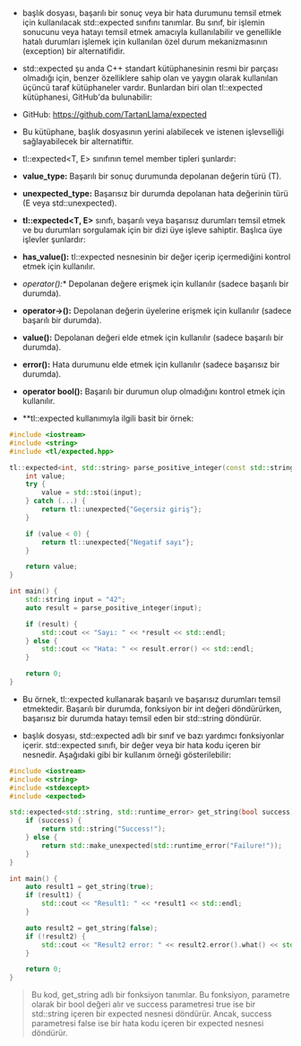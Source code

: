- <expected> başlık dosyası, başarılı bir sonuç veya bir hata durumunu temsil etmek için kullanılacak std::expected sınıfını tanımlar. Bu sınıf, bir işlemin sonucunu veya hatayı temsil etmek amacıyla kullanılabilir ve genellikle hatalı durumları işlemek için kullanılan özel durum mekanizmasının (exception) bir alternatifidir.

- std::expected şu anda C++ standart kütüphanesinin resmi bir parçası olmadığı için, benzer özelliklere sahip olan ve yaygın olarak kullanılan üçüncü taraf kütüphaneler vardır. Bunlardan biri olan tl::expected kütüphanesi, GitHub'da bulunabilir:

- GitHub: https://github.com/TartanLlama/expected

- Bu kütüphane, <expected> başlık dosyasının yerini alabilecek ve istenen işlevselliği sağlayabilecek bir alternatiftir.

- tl::expected<T, E> sınıfının temel member tipleri şunlardır:

- **value_type:** Başarılı bir sonuç durumunda depolanan değerin türü (T).
- **unexpected_type:** Başarısız bir durumda depolanan hata değerinin türü (E veya std::unexpected<E>).
- **tl::expected<T, E>** sınıfı, başarılı veya başarısız durumları temsil etmek ve bu durumları sorgulamak için bir dizi üye işleve sahiptir. Başlıca üye işlevler şunlardır:

- **has_value():** tl::expected nesnesinin bir değer içerip içermediğini kontrol etmek için kullanılır.
- **operator*():** Depolanan değere erişmek için kullanılır (sadece başarılı bir durumda).
- **operator->():** Depolanan değerin üyelerine erişmek için kullanılır (sadece başarılı bir durumda).
- **value():** Depolanan değeri elde etmek için kullanılır (sadece başarılı bir durumda).
- **error():** Hata durumunu elde etmek için kullanılır (sadece başarısız bir durumda).
- **operator bool():** Başarılı bir durumun olup olmadığını kontrol etmek için kullanılır.
- **tl::expected kullanımıyla ilgili basit bir örnek:

```CPP
#include <iostream>
#include <string>
#include <tl/expected.hpp>

tl::expected<int, std::string> parse_positive_integer(const std::string& input) {
    int value;
    try {
        value = std::stoi(input);
    } catch (...) {
        return tl::unexpected{"Geçersiz giriş"};
    }

    if (value < 0) {
        return tl::unexpected{"Negatif sayı"};
    }

    return value;
}

int main() {
    std::string input = "42";
    auto result = parse_positive_integer(input);

    if (result) {
        std::cout << "Sayı: " << *result << std::endl;
    } else {
        std::cout << "Hata: " << result.error() << std::endl;
    }

    return 0;
}

```

- Bu örnek, tl::expected kullanarak başarılı ve başarısız durumları temsil etmektedir. Başarılı bir durumda, fonksiyon bir int değeri döndürürken, başarısız bir durumda hatayı temsil eden bir std::string döndürür.

- <expected> başlık dosyası, std::expected adlı bir sınıf ve bazı yardımcı fonksiyonlar içerir. std::expected sınıfı, bir değer veya bir hata kodu içeren bir nesnedir. Aşağıdaki gibi bir kullanım örneği gösterilebilir:

```CPP
#include <iostream>
#include <string>
#include <stdexcept>
#include <expected>

std::expected<std::string, std::runtime_error> get_string(bool success) {
    if (success) {
        return std::string("Success!");
    } else {
        return std::make_unexpected(std::runtime_error("Failure!"));
    }
}

int main() {
    auto result1 = get_string(true);
    if (result1) {
        std::cout << "Result1: " << *result1 << std::endl;
    }

    auto result2 = get_string(false);
    if (!result2) {
        std::cout << "Result2 error: " << result2.error().what() << std::endl;
    }

    return 0;
}

```
> Bu kod, get_string adlı bir fonksiyon tanımlar. Bu fonksiyon, parametre olarak bir bool değeri alır ve success parametresi true ise bir std::string içeren bir expected nesnesi döndürür. Ancak, success parametresi false ise bir hata kodu içeren bir expected nesnesi döndürür. 








